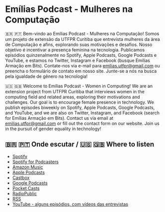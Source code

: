 # Emílias Podcast - Mulheres na Computação



🇧🇷 🇵🇹 Bem-vindo ao Emílias Podcast - Mulheres na Computação! Somos um projeto de extensão da UTFPR Curitiba que entrevista mulheres da área de Computação e afins, explorando suas motivações e desafios. Nosso objetivo é incentivar a presença feminina na tecnologia. Publicamos episódios quinzenalmente no Spotify, Apple Podcasts, Google Podcasts e YouTube, e estamos no Twitter, Instagram e Facebook (busque Emílias Armação em Bits). Contate-nos via e-mail para emilias.utfpr@gmail.com  ou preencha o formulário de contato em nosso site. Junte-se a nós na busca pela igualdade de gênero na tecnologia!

🇺🇸 🇬🇧 Welcome to Emílias Podcast - Women in Computing! We are an extension project from UTFPR Curitiba that interviews women in the computing field and related areas, exploring their motivations and challenges. Our goal is to encourage female presence in technology. We publish episodes biweekly on Spotify, Apple Podcasts, Google Podcasts, and YouTube, and we are also on Twitter, Instagram, and Facebook (search for Emílias Armação em Bits). Contact us via email at emilias.utfpr@gmail.com or fill out the contact form on our website. Join us in the pursuit of gender equality in technology!

## 🇧🇷 🇵🇹 Onde escutar / 🇺🇸 🇬🇧 Where to listen

- [Spotify](https://open.spotify.com/show/6WUkoemlaXJqRybGYdpEf3)
- [Spotify for Podcasters](https://podcasters.spotify.com/pod/show/adolfont)
- [Amazon Music](https://music.amazon.com.br/podcasts/2c2d166a-4f5d-4b9e-8dc7-fa8276787329/professor-adolfo-neto)
- [Apple Podcasts](https://podcasts.apple.com/us/podcast/professor-adolfo-neto/id1490465804?uo=4)
- [Castbox](https://castbox.fm/channel/Podcast-do-Professor-Adolfo-Neto-id2494657?country=us)
- [Google Podcasts](https://podcasts.google.com/feed/aHR0cHM6Ly9hbmNob3IuZm0vcy8xMGYyYmE3NC9wb2RjYXN0L3Jzcw==)
- [Pocket Casts](https://pca.st/y74gr6np)
- [RadioPublic](https://radiopublic.com/professor-adolfo-neto-8Xg12e)
- [RSS](https://anchor.fm/s/10f2ba74/podcast/rss)
- [YouTube - alguns episódios, com vídeos das entrevistas](https://www.youtube.com/playlist?list=PLF5ttO8F-IsSl1zRpP521vBVWGsCeRbEy)
